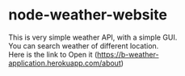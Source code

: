 # node-weather-website
This is very simple weather API, with a simple GUI.<br/>
You can search weather of different location.<br/>
Here is the link to Open it 
(https://b-weather-application.herokuapp.com/about)
